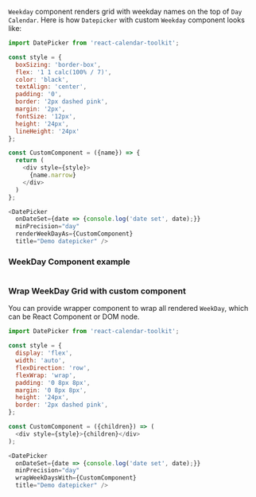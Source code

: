 `Weekday` component renders grid with weekday names on the top of `Day Calendar`. Here is how `Datepicker` with custom `Weekday` component looks like:

```js
import DatePicker from 'react-calendar-toolkit';

const style = {
  boxSizing: 'border-box',
  flex: '1 1 calc(100% / 7)',
  color: 'black',
  textAlign: 'center',
  padding: '0',
  border: '2px dashed pink',
  margin: '2px',
  fontSize: '12px',
  height: '24px',
  lineHeight: '24px'
};

const CustomComponent = ({name}) => {
  return (
    <div style={style}>
      {name.narrow}
    </div>
  )
};

<DatePicker
  onDateSet={date => {console.log('date set', date);}}
  minPrecision="day"
  renderWeekDayAs={CustomComponent}
  title="Demo datepicker" />
```

### WeekDay Component example
```js { "file": "../WeekDay.js" }
```

### Wrap WeekDay Grid with custom component
You can provide wrapper component to wrap all rendered `WeekDay`, which can be React Component or DOM node.

```js
import DatePicker from 'react-calendar-toolkit';

const style = {
  display: 'flex',
  width: 'auto',
  flexDirection: 'row',
  flexWrap: 'wrap',
  padding: '0 8px 8px',
  margin: '0 8px 8px',
  height: '24px',
  border: '2px dashed pink',
};

const CustomComponent = ({children}) => (
  <div style={style}>{children}</div>
);

<DatePicker
  onDateSet={date => {console.log('date set', date);}}
  minPrecision="day"
  wrapWeekDaysWith={CustomComponent}
  title="Demo datepicker" />
```


